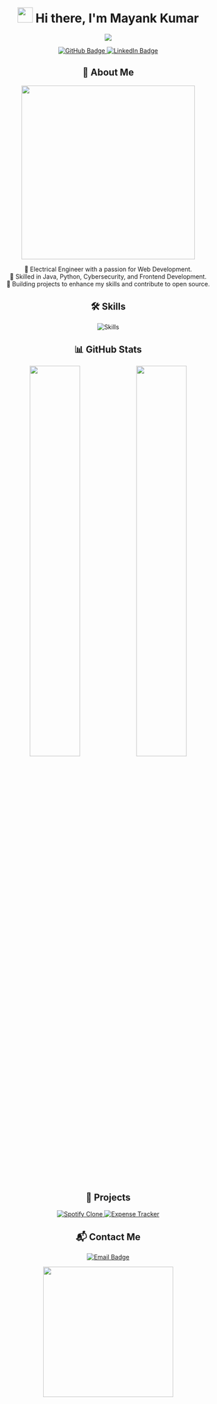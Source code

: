 <h1 align="center">
  <img src="https://media.giphy.com/media/hvRJCLFzcasrR4ia7z/giphy.gif" width="35"> Hi there, I'm Mayank Kumar
</h1>

<p align="center">
  <img src="https://readme-typing-svg.herokuapp.com?color=%2336BCF7&size=24&center=true&vCenter=true&width=500&lines=Electrical+Engineer+%7C+Web+Developer;Java+%7C+Python+%7C+Cybersecurity+Enthusiast;Frontend+Project+Enthusiast+%7C+Problem+Solver" />
</p>

<!-- Social Links -->
<p align="center">
  <a href="https://github.com/your-github">
    <img src="https://img.shields.io/badge/GitHub-Mayank-181717?style=for-the-badge&logo=github" alt="GitHub Badge">
  </a>
  <a href="https://linkedin.com/in/your-linkedin">
    <img src="https://img.shields.io/badge/LinkedIn-Mayank-blue?style=for-the-badge&logo=linkedin" alt="LinkedIn Badge">
  </a>
</p>

<!-- About Section with Animation -->
<h2 align="center">🚀 About Me</h2>
<p align="center">
  <img src="https://media.giphy.com/media/qgQUggAC3Pfv687qPC/giphy.gif" width="400">
</p>
<p align="center">
  🔹 Electrical Engineer with a passion for Web Development.<br>
  🔹 Skilled in Java, Python, Cybersecurity, and Frontend Development.<br>
  🔹 Building projects to enhance my skills and contribute to open source.
</p>

<!-- Skills Section -->
<h2 align="center">🛠️ Skills</h2>
<p align="center">
  <img src="https://skillicons.dev/icons?i=html,css,js,java,python,git,github" alt="Skills" />
</p>

<!-- Animated Stats -->
<h2 align="center">📊 GitHub Stats</h2>
<p align="center">
  <img src="https://github-readme-stats.vercel.app/api?username=your-github&show_icons=true&theme=radical" width="48%">
  <img src="https://github-readme-streak-stats.herokuapp.com/?user=your-github&theme=radical" width="48%">
</p>

<!-- Hover Effect Projects -->
<h2 align="center">💼 Projects</h2>
<p align="center">
  <a href="https://github.com/your-github/spotify-clone" target="_blank">
    <img src="https://img.shields.io/badge/Spotify Clone-HTML%20%7C%20CSS-green?style=for-the-badge&logo=spotify" alt="Spotify Clone"/>
  </a>
  <a href="https://github.com/your-github/expense-tracker" target="_blank">
    <img src="https://img.shields.io/badge/Expense Tracker-Java-orange?style=for-the-badge&logo=java" alt="Expense Tracker"/>
  </a>
</p>

<!-- Contact Me Section -->
<h2 align="center">📬 Contact Me</h2>
<p align="center">
  <a href="mailto:your.email@example.com">
    <img src="https://img.shields.io/badge/Email-Mayank-red?style=for-the-badge&logo=gmail" alt="Email Badge"/>
  </a>
</p>

<!-- Footer -->
<p align="center">
  <img src="https://media.giphy.com/media/jpVnC65DmYeyRL4LHS/giphy.gif" width="300">
</p>
